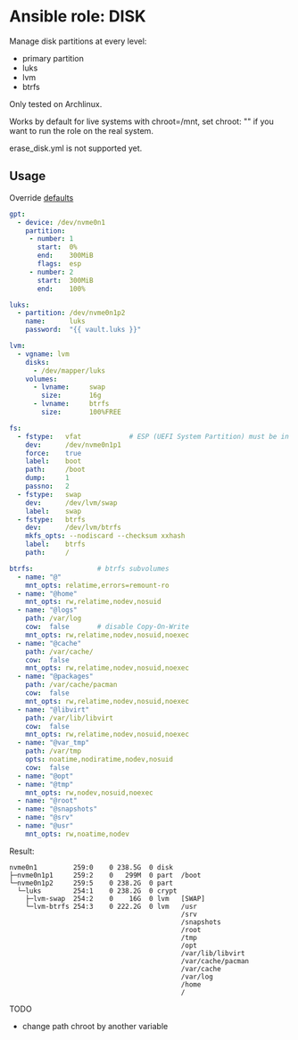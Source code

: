 # Ansible role: DISK

Manage disk partitions at every level:
- primary partition
- luks
- lvm
- btrfs

Only tested on Archlinux.

Works by default for live systems with chroot=/mnt, set chroot: "" if you want to run the role on the real system.

erase_disk.yml is not supported yet.

## Usage
Override [defaults](https://github.com/lunics/ansible_role_disk/tree/main/defaults/main)
```yaml
gpt:
  - device: /dev/nvme0n1
    partition:
     - number: 1
       start:  0%
       end:    300MiB
       flags:  esp
     - number: 2
       start:  300MiB
       end:    100%
```
```yaml
luks:
  - partition: /dev/nvme0n1p2
    name:      luks
    password:  "{{ vault.luks }}"
```
```yaml
lvm:
  - vgname: lvm
    disks:
      - /dev/mapper/luks
    volumes:
      - lvname:     swap
        size:       16g
      - lvname:     btrfs
        size:       100%FREE
```
```yaml
fs:
  - fstype:   vfat            # ESP (UEFI System Partition) must be in FAT variant vfat/FAT32
    dev:      /dev/nvme0n1p1
    force:    true
    label:    boot
    path:     /boot
    dump:     1
    passno:   2
  - fstype:   swap
    dev:      /dev/lvm/swap
    label:    swap
  - fstype:   btrfs
    dev:      /dev/lvm/btrfs
    mkfs_opts: --nodiscard --checksum xxhash
    label:    btrfs
    path:     /
```
```yaml
btrfs:                # btrfs subvolumes
  - name: "@"
    mnt_opts: relatime,errors=remount-ro
  - name: "@home"
    mnt_opts: rw,relatime,nodev,nosuid
  - name: "@logs"
    path: /var/log
    cow:  false       # disable Copy-On-Write
    mnt_opts: rw,relatime,nodev,nosuid,noexec
  - name: "@cache"
    path: /var/cache/
    cow:  false
    mnt_opts: rw,relatime,nodev,nosuid,noexec
  - name: "@packages"
    path: /var/cache/pacman
    cow:  false
    mnt_opts: rw,relatime,nodev,nosuid,noexec
  - name: "@libvirt"
    path: /var/lib/libvirt
    cow:  false
    mnt_opts: rw,relatime,nodev,nosuid,noexec
  - name: "@var_tmp"
    path: /var/tmp
    opts: noatime,nodiratime,nodev,nosuid
    cow:  false
  - name: "@opt"
  - name: "@tmp"
    mnt_opts: rw,nodev,nosuid,noexec
  - name: "@root"
  - name: "@snapshots"
  - name: "@srv"
  - name: "@usr"
    mnt_opts: rw,noatime,nodev
```
Result:
```
nvme0n1         259:0    0 238.5G  0 disk
├─nvme0n1p1     259:2    0   299M  0 part  /boot
└─nvme0n1p2     259:5    0 238.2G  0 part
  └─luks        254:1    0 238.2G  0 crypt
    ├─lvm-swap  254:2    0    16G  0 lvm   [SWAP]
    └─lvm-btrfs 254:3    0 222.2G  0 lvm   /usr
                                           /srv
                                           /snapshots
                                           /root
                                           /tmp
                                           /opt
                                           /var/lib/libvirt
                                           /var/cache/pacman
                                           /var/cache
                                           /var/log
                                           /home
                                           /
```
TODO
- change path chroot by another variable
